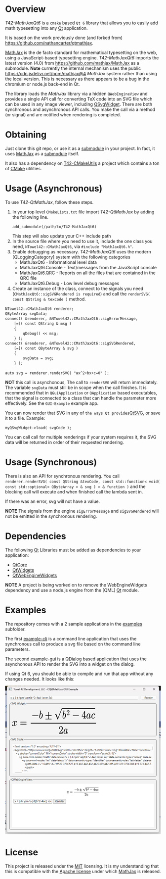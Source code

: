
# Overview

*T42-MathJaxQt6* is a `cmake` based `Qt 6` library that allows you to easily add
math typesetting into any [Qt] application.

It is based on the work previously done (and forked from) 
https://github.com/nathancarter/qtmathjax.

[MathJax] is the de facto standard for mathematical typesetting on
the web, using a JavaScript-based typesetting engine.
*T42-MathJaxQt6* imports the latest version (4.0) from https://github.com/mathjax/MathJax
as a submodule.  **Note** currently the internal mechanism uses
the public https://cdn.jsdelivr.net/npm/mathjax@4 *MathJax* system rather
than using the local version.  This is necessary as there appears to be a 
bug in the chromium or node.js back-end in Qt.

The library loads the *MathJax* library via a hidden `QWebEngineView` and provides
a single API call for converting TeX code into an SVG file which can be used in any
image viewer, including [QSvgWidget].  There are both synchronous and asynchronous API calls.
You make the call via a method (or signal) and are notified when rendering is completed.

# Obtaining

Just clone this git repo, or use it as a [submodule] in your
project.  In fact, it uses [MathJax] as a [submodule] itself.

It also has a dependency on [T42-CMakeUtils] a project which contains 
a ton of [CMake] utilities.

# Usage (Asynchronous)

To use *T42-QtMathJax*, follow these steps.

1. In your top level `CMakeLists.txt` file import *T42-QtMathJax* by adding the following
   line.
   ```
   add_submodule(/path/to/T42-MathJaxQt6)
   
   ```
   This step will also update your C++ include path
2. In the source file where you need to use it, include the one
   class you need, `NTowel42::CMathJaxQt6`, via `#include "MathJaxQt6.h"`.
3. Enable debugging as necessary.  *T42-MathJaxQt6* uses the modern [QLoggingCategory] system with the following categories
    - MathJaxQt6 - Informational level data
    - MathJaxQt6.Console - Text/messages from the JavaScript console
    - MathJaxQt6.QRC - Reports on all the files that are contained in the QRC file
    - MathJaxQt6.Debug - Low level debug messages
4. Create an instance of the class, connect to the signals you need (`CMathJaxQt6::sigSVGRendered is required`)
    and call the `renderSVG( const QString & texCode )` method.

```
NTowel42::CMathJaxQt6 renderer;  
QByteArray svgData;
connect( &renderer, &NTowel42::CMathJaxQt6::sigErrorMessage,
    [=]( const QString & msg )
    {
        qDebug() << msg;
    } );
connect( &renderer, &NTowel42::CMathJaxQt6::sigSVGRendered,
    [=]( const QByteArray & svg )
    {
        svgData = svg;
    } );
    
auto svg = renderer.renderSVG( "ax^2+bx+c=0" );
```

**NOT** this call is asynchonous, The call to `renderSVG` will return immediately.  The variable 
`svgData` must still be in scope when the call finishes.  It is recommended that in `QGuiApplication` 
or `QApplication` based executables, that the signal is connected to a class that can handle the parameter more effectively.
See the `GUI-Example` example app.

You can now render that SVG in any of
`the ways Qt provides`[QtSVG], or save it to a file.  Example:

```
myQSvgWidget->load( svgCode );
```

You can call call for multiple renderings if your system requires it, the SVG data will be returned
in order of their requested rendering.

# Usage (Synchronous)

There is also an API for synchronous rendering.  You call 
`renderer.renderSVG( const QString &texCode, const std::function< void( const std::optional< QByteArray > & svg ) > & function )`
and the blocking call will execute and when finished call the lambda sent in.

If there was an error, svg will not have a value.

**NOTE** The signals from the engine `sigErrorMessage` and `sigSVGRendered` will not be emitted in the synchronous rendering.

# Dependencies
The following [Qt] Libraries must be added as dependencies to your application:
- [QtCore]
- [QtWidgets]
- [QtWebEngineWidgets]

**NOTE** A project is being worked on to remove the WebEngineWidgets dependency and use a node.js engine from
the [QML] [Qt] module.

# Examples

The repository comes with a 2 sample applications in the [examples] subfolder.

The first [example-cli] is a command line application that uses the synchronous 
call to produce a svg file based on the command line parameters.

The second [example-gui] is a [QDialog] based application that uses the asynchonous API to
render the SVG into a widget on the dialog.  

If using Qt 6, you should be able to compile and run that app
without any changes needed.  It looks like this:

![Screenshot](./screenshot.png)

# License

This project is released under the [MIT] licensing.
It is my understanding that this is compatible with the
[Apache license] under which [MathJax] is released.

[T42-CMakeUtils]:     https://github.com/towel42-com/T42-CMakeUtils
[Qt]:                 http://qt-project.org
[QtCore]:             https://doc.qt.io/qt-6/qtcore-index.html
[QtWidgets]:          https://doc.qt.io/qt-6/qtwidgets-index.html
[QtWebEngineWidgets]: https://doc.qt.io/qt-6/qtwebenginewidgets-index.html
[QtSVG]:              https://doc.qt.io/qt-6/qtsvg-index.html
[QSvgWidget]:         https://doc.qt.io/qt-6/qsvgwidget.html
[QDialog]:            https://doc.qt.io/qt-6/qdialog.html
[CMake]: http://cmake.org
[MathJax]: http://mathjax.org
[submodule]: http://schacon.github.io/git/user-manual.html#submodules
[examples]: ./examples/
[example-cli]: ./examples/cli
[example-gui]: ./examples/gui
[MIT]: https://opensource.org/license/mit
[Apache license]: https://github.com/mathjax/MathJax/blob/master/LICENSE

